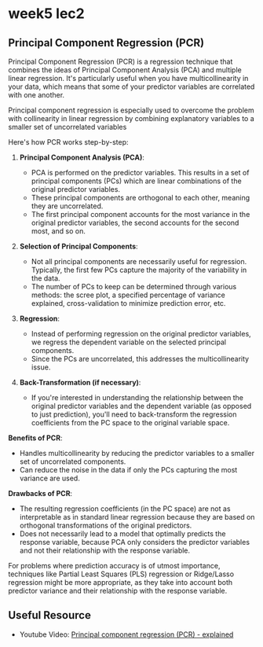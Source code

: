 # week5 lec2
## Principal Component Regression (PCR)
Principal Component Regression (PCR) is a regression technique that combines the ideas of Principal Component Analysis (PCA) and multiple linear regression. It's particularly useful when you have multicollinearity in your data, which means that some of your predictor variables are correlated with one another.

Principal component regression is especially used to overcome the problem with collinearity in linear regression by combining explanatory variables to a smaller set of uncorrelated variables

Here's how PCR works step-by-step:

1. **Principal Component Analysis (PCA)**:
   - PCA is performed on the predictor variables. This results in a set of principal components (PCs) which are linear combinations of the original predictor variables.
   - These principal components are orthogonal to each other, meaning they are uncorrelated.
   - The first principal component accounts for the most variance in the original predictor variables, the second accounts for the second most, and so on.

2. **Selection of Principal Components**:
   - Not all principal components are necessarily useful for regression. Typically, the first few PCs capture the majority of the variability in the data.
   - The number of PCs to keep can be determined through various methods: the scree plot, a specified percentage of variance explained, cross-validation to minimize prediction error, etc.

3. **Regression**:
   - Instead of performing regression on the original predictor variables, we regress the dependent variable on the selected principal components.
   - Since the PCs are uncorrelated, this addresses the multicollinearity issue.

4. **Back-Transformation (if necessary)**:
   - If you're interested in understanding the relationship between the original predictor variables and the dependent variable (as opposed to just prediction), you'll need to back-transform the regression coefficients from the PC space to the original variable space.

**Benefits of PCR**:
- Handles multicollinearity by reducing the predictor variables to a smaller set of uncorrelated components.
- Can reduce the noise in the data if only the PCs capturing the most variance are used.

**Drawbacks of PCR**:
- The resulting regression coefficients (in the PC space) are not as interpretable as in standard linear regression because they are based on orthogonal transformations of the original predictors.
- Does not necessarily lead to a model that optimally predicts the response variable, because PCA only considers the predictor variables and not their relationship with the response variable. 

For problems where prediction accuracy is of utmost importance, techniques like Partial Least Squares (PLS) regression or Ridge/Lasso regression might be more appropriate, as they take into account both predictor variance and their relationship with the response variable.

## Useful Resource
- Youtube Video: [Principal component regression (PCR) - explained](https://www.youtube.com/watch?v=SWfucxnOF8c)
